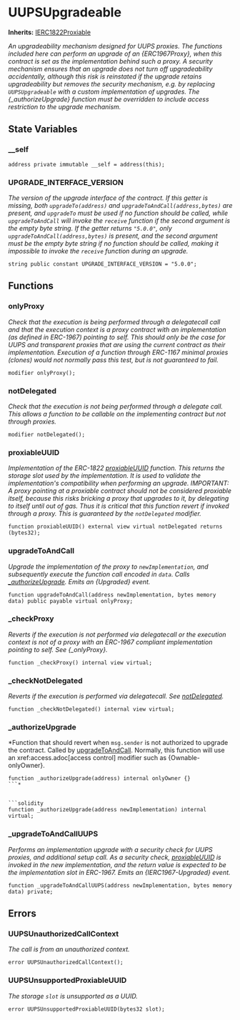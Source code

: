 # UUPSUpgradeable
**Inherits:**
[IERC1822Proxiable](/lib/openzeppelin-contracts/contracts/interfaces/draft-IERC1822.sol/interface.IERC1822Proxiable.md)

*An upgradeability mechanism designed for UUPS proxies. The functions included here can perform an upgrade of an
{ERC1967Proxy}, when this contract is set as the implementation behind such a proxy.
A security mechanism ensures that an upgrade does not turn off upgradeability accidentally, although this risk is
reinstated if the upgrade retains upgradeability but removes the security mechanism, e.g. by replacing
`UUPSUpgradeable` with a custom implementation of upgrades.
The {_authorizeUpgrade} function must be overridden to include access restriction to the upgrade mechanism.*


## State Variables
### __self

```solidity
address private immutable __self = address(this);
```


### UPGRADE_INTERFACE_VERSION
*The version of the upgrade interface of the contract. If this getter is missing, both `upgradeTo(address)`
and `upgradeToAndCall(address,bytes)` are present, and `upgradeTo` must be used if no function should be called,
while `upgradeToAndCall` will invoke the `receive` function if the second argument is the empty byte string.
If the getter returns `"5.0.0"`, only `upgradeToAndCall(address,bytes)` is present, and the second argument must
be the empty byte string if no function should be called, making it impossible to invoke the `receive` function
during an upgrade.*


```solidity
string public constant UPGRADE_INTERFACE_VERSION = "5.0.0";
```


## Functions
### onlyProxy

*Check that the execution is being performed through a delegatecall call and that the execution context is
a proxy contract with an implementation (as defined in ERC-1967) pointing to self. This should only be the case
for UUPS and transparent proxies that are using the current contract as their implementation. Execution of a
function through ERC-1167 minimal proxies (clones) would not normally pass this test, but is not guaranteed to
fail.*


```solidity
modifier onlyProxy();
```

### notDelegated

*Check that the execution is not being performed through a delegate call. This allows a function to be
callable on the implementing contract but not through proxies.*


```solidity
modifier notDelegated();
```

### proxiableUUID

*Implementation of the ERC-1822 [proxiableUUID](/lib/openzeppelin-contracts/contracts/proxy/utils/UUPSUpgradeable.sol/abstract.UUPSUpgradeable.md#proxiableuuid) function. This returns the storage slot used by the
implementation. It is used to validate the implementation's compatibility when performing an upgrade.
IMPORTANT: A proxy pointing at a proxiable contract should not be considered proxiable itself, because this risks
bricking a proxy that upgrades to it, by delegating to itself until out of gas. Thus it is critical that this
function revert if invoked through a proxy. This is guaranteed by the `notDelegated` modifier.*


```solidity
function proxiableUUID() external view virtual notDelegated returns (bytes32);
```

### upgradeToAndCall

*Upgrade the implementation of the proxy to `newImplementation`, and subsequently execute the function call
encoded in `data`.
Calls [_authorizeUpgrade](/lib/openzeppelin-contracts/contracts/proxy/utils/UUPSUpgradeable.sol/abstract.UUPSUpgradeable.md#_authorizeupgrade).
Emits an {Upgraded} event.*


```solidity
function upgradeToAndCall(address newImplementation, bytes memory data) public payable virtual onlyProxy;
```

### _checkProxy

*Reverts if the execution is not performed via delegatecall or the execution
context is not of a proxy with an ERC-1967 compliant implementation pointing to self.
See {_onlyProxy}.*


```solidity
function _checkProxy() internal view virtual;
```

### _checkNotDelegated

*Reverts if the execution is performed via delegatecall.
See [notDelegated](/lib/openzeppelin-contracts/contracts/proxy/utils/UUPSUpgradeable.sol/abstract.UUPSUpgradeable.md#notdelegated).*


```solidity
function _checkNotDelegated() internal view virtual;
```

### _authorizeUpgrade

*Function that should revert when `msg.sender` is not authorized to upgrade the contract. Called by
[upgradeToAndCall](/lib/openzeppelin-contracts/contracts/proxy/utils/UUPSUpgradeable.sol/abstract.UUPSUpgradeable.md#upgradetoandcall).
Normally, this function will use an xref:access.adoc[access control] modifier such as {Ownable-onlyOwner}.
```solidity
function _authorizeUpgrade(address) internal onlyOwner {}
```*


```solidity
function _authorizeUpgrade(address newImplementation) internal virtual;
```

### _upgradeToAndCallUUPS

*Performs an implementation upgrade with a security check for UUPS proxies, and additional setup call.
As a security check, [proxiableUUID](/lib/openzeppelin-contracts/contracts/proxy/utils/UUPSUpgradeable.sol/abstract.UUPSUpgradeable.md#proxiableuuid) is invoked in the new implementation, and the return value
is expected to be the implementation slot in ERC-1967.
Emits an {IERC1967-Upgraded} event.*


```solidity
function _upgradeToAndCallUUPS(address newImplementation, bytes memory data) private;
```

## Errors
### UUPSUnauthorizedCallContext
*The call is from an unauthorized context.*


```solidity
error UUPSUnauthorizedCallContext();
```

### UUPSUnsupportedProxiableUUID
*The storage `slot` is unsupported as a UUID.*


```solidity
error UUPSUnsupportedProxiableUUID(bytes32 slot);
```

